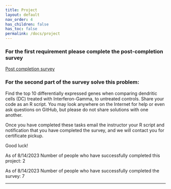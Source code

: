 ```yaml
---
title: Project
layout: default
nav_order: 4
has_children: false
has_toc: false
permalink: /docs/project
---
```


### For the first requirement please complete the post-completion survey
[Post completion survey](https://tulane.co1.qualtrics.com/jfe/form/SV_ezl3waRM6dcCWRo)

### For the second part of the survey solve this problem:
Find the top 10 differentially expressed genes when comparing dendritic cells (DC) treated with Interferon-Gamma, to untreated controls.
Share your code as an R script. You may look anywhere on the Internet for help or even ask questions on GitHub, but please do not share solutions with one another.

Once you have completed these tasks email the instructor your R script and notification that you have completed the survey, and we will contact you for certificate pickup.

Good luck!

As of 8/14/2023 Number of people who have successfully completed this project: 2

As of 8/14/2023 Number of people who have successfully completed the survey: 7

----
[Just the Docs]: https://just-the-docs.github.io/just-the-docs/
[GitHub Pages]: https://docs.github.com/en/pages
[README]: https://github.com/just-the-docs/just-the-docs-template/blob/main/README.md
[Jekyll]: https://jekyllrb.com
[GitHub Pages / Actions workflow]: https://github.blog/changelog/2022-07-27-github-pages-custom-github-actions-workflows-beta/
[use this template]: https://github.com/just-the-docs/just-the-docs-template/generate
